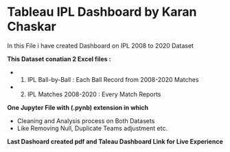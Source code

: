 # **Tableau IPL Dashboard by Karan Chaskar**

In this File i have created Dashboard on IPL 2008 to 2020 Dataset

**This Dataset conatian 2 Excel files :**
 - 1. IPL Ball-by-Ball : Each Ball Record from 2008-2020 Matches
 - 2. IPL Matches 2008-2020 : Every Match Reports

**One Jupyter File with (.pynb) extension in which**
 - Cleaning and Analysis process on Both Datasets
 - Like Removing Null, Duplicate Teams adjustment etc.

**Last Dashoard created pdf and Taleau Dashboard Link for Live Experience**
